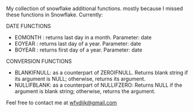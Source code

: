 My collection of snowflake additional functions. mostly because I missed these functions in Snowflake.
Currently:

DATE FUNCTIONS

- EOMONTH : returns last day in a month. Parameter: date
- EOYEAR : returns last day of a year. Parameter: date
- BOYEAR : returns first day of a year. Parameter: date

CONVERSION FUNCTIONS

- BLANKIFNULL: as a counterpart of ZEROIFNULL. Returns blank string if its argument is NULL; otherwise, returns its argument.
- NULLIFBLANK: as a counterpart of NULLIFZERO: Returns NULL if the argument is blank string; otherwise, returns the argument.

Feel free to contact me at wfvdijk@gmail.com
